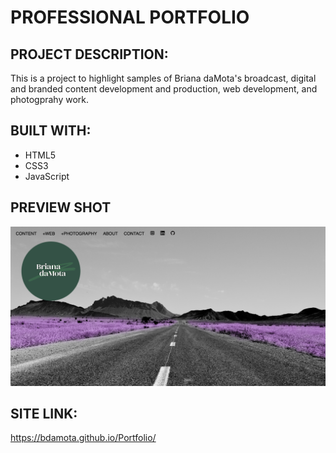 # PROFESSIONAL PORTFOLIO 

## PROJECT DESCRIPTION:
This is a project to highlight samples of Briana daMota's broadcast, digital and branded content development and production, web development, and photogprahy work. 

## BUILT WITH: 
* HTML5
* CSS3
* JavaScript

## PREVIEW SHOT
![image](https://github.com/bdamota/Content-Web-Development-Portfolio/blob/master/assets/images/Screen%20Shot%202020-07-19%20at%2012.01.56%20AM.png)

## SITE LINK:
https://bdamota.github.io/Portfolio/


